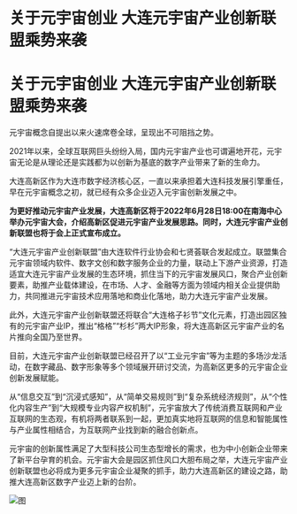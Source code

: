 # 关于元宇宙创业 大连元宇宙产业创新联盟乘势来袭 


# 关于元宇宙创业 大连元宇宙产业创新联盟乘势来袭  

元宇宙概念自提出以来火速席卷全球，呈现出不可阻挡之势。

2021年以来，全球互联网巨头纷纷入局，国内元宇宙产业也可谓遍地开花，元宇宙无论是从理论还是实践都为以创新为基底的数字产业带来了新的生命力。

大连高新区作为大连市数字经济核心区，一直以来承担着大连科技发展引擎重任，早在元宇宙概念之初，就已经有众多企业迈入元宇宙创新发展之中。

**为更好推动元宇宙产业发展，大连高新区将于2022年6月28日18:00在南海中心举办元宇宙大会，介绍高新区促进元宇宙产业发展思路。同时，大连元宇宙产业创新联盟也将于会上正式宣布成立。**

“大连元宇宙产业创新联盟”由大连软件行业协会和七贤荟联合发起成立。联盟集合元宇宙领域内软件、数字文创和数字服务企业的力量，联动上下游产业资源，打造适宜大连元宇宙产业发展的生态环境，抓住当下的元宇宙发展风口，聚合产业创新要素，助推产业载体建设，在市场、人才、金融等方面为领域内相关企业提供助力，共同推进元宇宙技术应用落地和商业化落地，助力大连元宇宙产业发展。

此外，大连元宇宙产业创新联盟还将联合“大连格子衫节”文化元素，打造出园区独有的元宇宙产业IP，推出“格格”“杉杉”两大IP形象，将大连高新区元宇宙产业的名片推向全国乃至世界。

目前，大连元宇宙产业创新联盟已经召开了以“工业元宇宙”等为主题的多场沙龙活动，在数字藏品、数字形象等多个领域展开研讨交流，为高新区更多的元宇宙企业创新发展赋能。

从“信息交互”到“沉浸式感知”，从“简单交易规则”到“复杂系统经济规则”，从“个性化内容生产”到“大规模专业内容产权机制”，元宇宙放大了传统消费互联网和产业互联网的生态观，有机将两者联系到一起，更加真实地将互联网的信息和智能属性与产业属性相结合，为互联网产业找到新的融合创新点。

元宇宙的创新属性满足了大型科技公司生态型增长的需求，也为中小创新企业带来了新平台孕育的机会。元宇宙大会是园区抓住风口大胆布局之举，大连元宇宙产业创新联盟也必将成为更多元宇宙企业凝聚的抓手，助力大连高新区的建设之路，助推大连高新区数字产业迈上新的台阶。

![图](https://p7.itc.cn/images01/20220628/5777277a852345c6b408bd1d3e64fc00.jpeg)

